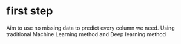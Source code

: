 # first step

Aim to use no missing data to predict every column we need.
Using traditional Machine Learning method and Deep learning method
